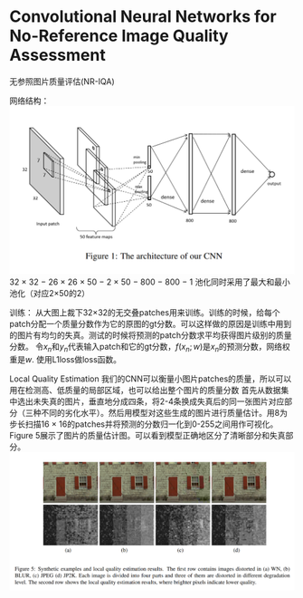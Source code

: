 # Convolutional Neural Networks for No-Reference Image Quality Assessment
无参照图片质量评估(NR-IQA)

网络结构：
![Figure 1](1.png "Figure 1")
32 × 32 − 26 × 26 × 50 − 2 × 50 − 800 − 800 − 1 
池化同时采用了最大和最小池化（对应2×50的2）

训练：
从大图上裁下32×32的无交叠patches用来训练。训练的时候，给每个patch分配一个质量分数作为它的原图的gt分数。可以这样做的原因是训练中用到的图片有均匀的失真。测试的时候将预测的patch分数求平均获得图片级别的质量分数。
令$x_n$和$y_n$代表输入patch和它的gt分数，$f(x_n;w)$是$x_n$的预测分数，网络权重是$w$. 使用L1loss做loss函数。

Local Quality Estimation
我们的CNN可以衡量小图片patches的质量，所以可以用在检测高、低质量的局部区域，也可以给出整个图片的质量分数
首先从数据集中选出未失真的图片，垂直地分成四条，将2-4条换成失真后的同一张图片对应部分（三种不同的劣化水平）。然后用模型对这些生成的图片进行质量估计。用8为步长扫描16 × 16的patches并将预测的分数归一化到0-255之间用作可视化。Figure 5展示了图片的质量估计图。可以看到模型正确地区分了清晰部分和失真部分。
![Figure 5](5.png "Figure 5")